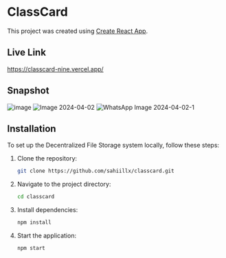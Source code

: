 # ClassCard

This project was created using [Create React App](https://github.com/facebook/create-react-app).

## Live Link

https://classcard-nine.vercel.app/

## Snapshot

![image](https://github.com/sahiillx/classcard/assets/69302208/a8d35d6c-b870-4b50-9945-16e2f9ef9dc5)
![Image 2024-04-02](https://github.com/sahiillx/classcard/assets/69302208/058f6f0d-d167-46b7-8329-de0397e9beea)
![WhatsApp Image 2024-04-02-1](https://github.com/sahiillx/classcard/assets/69302208/33a6ed5f-ee4d-4406-a3eb-a3511607a5b0)

## Installation

To set up the Decentralized File Storage system locally, follow these steps:

1. Clone the repository:

   ```bash
   git clone https://github.com/sahiillx/classcard.git

2. Navigate to the project directory:

   ```bash
   cd classcard

3. Install dependencies:

   ```bash
   npm install
   
4. Start the application:

   ```bash
   npm start
